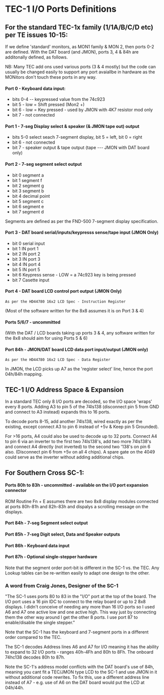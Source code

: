 <h1>TEC-1 I/O Ports Definitions</h1>

## For the standard TEC-1x family (1/1A/B/C/D etc) per TE issues 10-15:

If we define 'standard' monitors, as MON1 family & MON 2, then ports 0-2 are defined. With the DAT board (and JMON), ports 3, 4 & 84h are additonally defined, as follows.

NB: Many TEC add ons used various ports (3 & 4 mostly) but the code can usually be changed easily to support any port avaiallbe in hardware as the MONitors don't touch these ports in any way.

#### Port 0 - Keyboard data input:
 - bits 0-4 -- keypressed value from the 74c923<br>
 - bit 5 - low = Shift pressed (Mon2 +)<br>
 - bit 6 - low = Key pressed - used by JMON with 4K7 resistor mod only<br>
 - bit 7 - not connected<br>

#### Port 1 - 7-seg Display select & speaker (& JMON tape out) output
 - bits 5-0 select seach 7-segment display, bit 5 = left, bit 0 = right
 - bit  6 - not connected
 - bit  7 - speaker output & tape output (tape --- JMON with DAT board only)

#### Port 2 - 7-seg segment select output
 - bit 0	segment a<br>
 - bit 1	segment f<br>
 - bit 2	segment g<br>
 - bit 3	segment b<br>
 - bit 4	decimal point<br>
 - bit 5	segment c<br>
 - bit 6	segment e<br>
 - bit 7	segment d<br>

Segments are defined as per the FND-500 7-segment display specification.
	
#### Port 3 - DAT board serial/inputs/keypresss sense/tape input (JMON Only)
 - bit 0	serial input<br>
 - bit 1	IN port 1<br>
 - bit 2	IN port 2<br>
 - bit 3	IN port 3<br>
 - bit 4	IN port 4<br>
 - bit 5	IN port 5<br>
 - bit 6	Keypress sense - LOW = a 74c923 key is being pressed<br>
 - bit 7	Casette input<br>

#### Port 4 - DAT board LCD control port output (JMON Only)

	As per the HD44780 16x2 LCD Spec - Instruction Register

(Most of the software written for the 8x8 assumes it is on Port 3 & 4)

#### Ports 5/6/7 - uncommitted
(With the DAT / LCD boards taking up ports 3 & 4, any software written for the 8x8 should aim for using Ports 5 & 6)

#### Port 84h - JMON/DAT board LCD data port input/output (JMON only)

	As per the HD44780 16x2 LCD Spec - Data Register

In JMON, the LCD picks up A7 as the 'register select' line, hence the port 04h/84h mapping.



## TEC-1 I/O Address Space & Expansion

In a standard TEC only 8 I/O ports are decoded, so the I/O space 'wraps' every 8 ports. Adding A3 to pin 5 of the 74ls138 (disconnect pin 5 from GND and connect to A3 instead) expands this to 16 ports.

To decode ports 8-15, add another 74ls138, wired exactly as per the existing, except connect A3 to pin 6 instead of +5v & Keep pin 5 Grounded).

For >16 ports, A4 could also be used to decode up to 32 ports. Connect A4 to pin 6 via an inverter to the first two 74ls138's, add two more 74ls138's and connect A4 directly (not inverted) to the second two '138's on pin 6 also. (Disconnect pin 6 from +5v on all 4 chips). A spare gate on the 4049 could serve as the inverter without adding additional chips.



## For Southern Cross SC-1:<br>
#### Ports 80h to 83h - uncommitted - available on the I/O port expansion connector

ROM Routine Fn + E assumes there are two 8x8 display modules connected at ports 80h-81h and 82h-83h and dispalys a scrolling message on the displays.

#### Port 84h - 7-seg Segment select output
#### Port 85h - 7-seg Digit select, Data and Speaker outputs
#### Port 86h - Keyboard data input
#### Port 87h - Optional single-stepper hardware

Note that the segment order port-bit is different in the SC-1 vs. the TEC. Any Lookup tables can be re-written easily to adapt one design to the other.

### A word from Craig Jones, Designer of the SC-1

"The SC-1 uses ports 80 to 83 in the "I/O" port at the top of the board. The I/O port uses a 16 pin IDC to connect to the relay board or up to 2 8x8 displays. I didn't conceive of needing any more than 16 I/O ports so I used A6 and A7 one active low and one active high. This way just by connecting them the other way around I get the other 8 ports. I use port 87 to enable/disable the single stepper."

Note that the SC-1 has the keyboard and 7-segment ports in a different order compared to the TEC.

The SC-1 decodes Address lines A6 and A7 for I/O meaning it has the ability to expand to 32 I/O ports - ranges 40h-4Fh and 80h to 8Fh. The onboard 74hc138 decodes 80h to 87h.

Note the SC-1's address model conflicts with the DAT board's use of 84h, meaning you cant fit a TEC/JMON type LCD to the SC-1 and use JMON in it without additional code rewrites. To fix this, use a different address line instead of A7 - e.g. use of A6 on the DAT board would put the LCD at 04h/44h.
